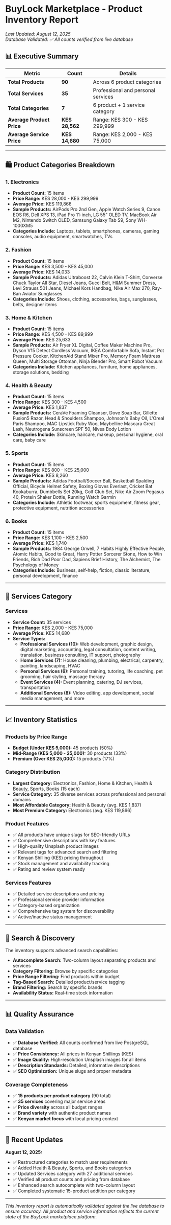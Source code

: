 # BuyLock Marketplace - Product Inventory Report

*Last Updated: August 12, 2025*  
*Database Validated: ✅ All counts verified from live database*

## 📊 **Executive Summary**

| Metric | Count | Details |
|--------|--------|---------|
| **Total Products** | **90** | Across 6 product categories |
| **Total Services** | **35** | Professional and personal services |
| **Total Categories** | **7** | 6 product + 1 service category |
| **Average Product Price** | **KES 28,562** | Range: KES 300 - KES 299,999 |
| **Average Service Price** | **KES 14,680** | Range: KES 2,000 - KES 75,000 |

---

## 🛍️ **Product Categories Breakdown**

### 1. **Electronics** 
- **Product Count:** 15 items
- **Price Range:** KES 28,000 - KES 299,999
- **Average Price:** KES 119,866
- **Sample Products:** AirPods Pro 2nd Gen, Apple Watch Series 9, Canon EOS R6, Dell XPS 13, iPad Pro 11-inch, LG 55" OLED TV, MacBook Air M2, Nintendo Switch OLED, Samsung Galaxy Tab S9, Sony WH-1000XM5
- **Categories Include:** Laptops, tablets, smartphones, cameras, gaming consoles, audio equipment, smartwatches, TVs

### 2. **Fashion**
- **Product Count:** 15 items  
- **Price Range:** KES 3,500 - KES 45,000
- **Average Price:** KES 14,033
- **Sample Products:** Adidas Ultraboost 22, Calvin Klein T-Shirt, Converse Chuck Taylor All Star, Diesel Jeans, Gucci Belt, H&M Summer Dress, Levi Strauss 501 Jeans, Michael Kors Handbag, Nike Air Max 270, Ray-Ban Aviator Sunglasses
- **Categories Include:** Shoes, clothing, accessories, bags, sunglasses, belts, designer items

### 3. **Home & Kitchen**
- **Product Count:** 15 items
- **Price Range:** KES 4,500 - KES 89,999  
- **Average Price:** KES 25,633
- **Sample Products:** Air Fryer XL Digital, Coffee Maker Machine Pro, Dyson V15 Detect Cordless Vacuum, IKEA Comfortable Sofa, Instant Pot Pressure Cooker, KitchenAid Stand Mixer Pro, Memory Foam Mattress Queen, Multi Storage Ottoman, Ninja Blender Pro, Smart Robot Vacuum
- **Categories Include:** Kitchen appliances, furniture, home appliances, storage solutions, bedding

### 4. **Health & Beauty**
- **Product Count:** 15 items
- **Price Range:** KES 300 - KES 4,500
- **Average Price:** KES 1,837
- **Sample Products:** CeraVe Foaming Cleanser, Dove Soap Bar, Gillette Fusion5 Razor, Head & Shoulders Shampoo, Johnson's Baby Oil, L'Oreal Paris Shampoo, MAC Lipstick Ruby Woo, Maybelline Mascara Great Lash, Neutrogena Sunscreen SPF 50, Nivea Body Lotion
- **Categories Include:** Skincare, haircare, makeup, personal hygiene, oral care, baby care

### 5. **Sports**
- **Product Count:** 15 items
- **Price Range:** KES 800 - KES 25,000
- **Average Price:** KES 8,260
- **Sample Products:** Adidas Football/Soccer Ball, Basketball Spalding Official, Bicycle Helmet Safety, Boxing Gloves Everlast, Cricket Bat Kookaburra, Dumbbells Set 20kg, Golf Club Set, Nike Air Zoom Pegasus 40, Protein Shaker Bottle, Running Watch Garmin
- **Categories Include:** Athletic footwear, sports equipment, fitness gear, protective equipment, nutrition accessories

### 6. **Books**
- **Product Count:** 15 items
- **Price Range:** KES 1,100 - KES 2,500  
- **Average Price:** KES 1,740
- **Sample Products:** 1984 George Orwell, 7 Habits Highly Effective People, Atomic Habits, Good to Great, Harry Potter Sorcerer Stone, How to Win Friends, Rich Dad Poor Dad, Sapiens Brief History, The Alchemist, The Psychology of Money
- **Categories Include:** Business, self-help, fiction, classic literature, personal development, finance

---

## 🔧 **Services Category**

### **Services**
- **Service Count:** 35 services
- **Price Range:** KES 2,000 - KES 75,000
- **Average Price:** KES 14,680
- **Service Types:**
  - **Professional Services (10):** Web development, graphic design, digital marketing, accounting, legal consultation, content writing, translation, business consulting, IT support, photography
  - **Home Services (7):** House cleaning, plumbing, electrical, carpentry, painting, landscaping, HVAC
  - **Personal Services (6):** Personal training, tutoring, life coaching, pet grooming, hair styling, massage therapy
  - **Event Services (4):** Event planning, catering, DJ services, transportation
  - **Additional Services (8):** Video editing, app development, social media management, and more

---

## 📈 **Inventory Statistics**

### **Products by Price Range**
- **Budget (Under KES 5,000):** 45 products (50%)
- **Mid-Range (KES 5,000 - 25,000):** 30 products (33%)
- **Premium (Over KES 25,000):** 15 products (17%)

### **Category Distribution**
- **Largest Category:** Electronics, Fashion, Home & Kitchen, Health & Beauty, Sports, Books (15 each)
- **Service Category:** 35 diverse services across professional and personal domains
- **Most Affordable Category:** Health & Beauty (avg. KES 1,837)
- **Most Premium Category:** Electronics (avg. KES 119,866)

### **Product Features**
- ✅ All products have unique slugs for SEO-friendly URLs
- ✅ Comprehensive descriptions with key features
- ✅ High-quality Unsplash product images
- ✅ Relevant tags for advanced search and filtering
- ✅ Kenyan Shilling (KES) pricing throughout
- ✅ Stock management and availability tracking
- ✅ Rating and review system ready

### **Services Features**  
- ✅ Detailed service descriptions and pricing
- ✅ Professional service provider information
- ✅ Category-based organization
- ✅ Comprehensive tag system for discoverability
- ✅ Active/inactive status management

---

## 🎯 **Search & Discovery**

The inventory supports advanced search capabilities:
- **Autocomplete Search:** Two-column layout separating products and services
- **Category Filtering:** Browse by specific categories
- **Price Range Filtering:** Find products within budget
- **Tag-Based Search:** Detailed product/service tagging
- **Brand Filtering:** Search by specific brands
- **Availability Status:** Real-time stock information

---

## 📊 **Quality Assurance**

### **Data Validation**
- ✅ **Database Verified:** All counts confirmed from live PostgreSQL database
- ✅ **Price Consistency:** All prices in Kenyan Shillings (KES)
- ✅ **Image Quality:** High-resolution Unsplash images for all items
- ✅ **Description Standards:** Detailed, informative descriptions
- ✅ **SEO Optimization:** Unique slugs and proper metadata

### **Coverage Completeness**
- ✅ **15 products per product category** (90 total)
- ✅ **35 services** covering major service areas
- ✅ **Price diversity** across all budget ranges
- ✅ **Brand variety** with authentic product names
- ✅ **Kenyan market focus** with local pricing context

---

## 🔄 **Recent Updates**

**August 12, 2025:**
- ✅ Restructured categories to match user requirements
- ✅ Added Health & Beauty, Sports, and Books categories
- ✅ Updated Services category with 27 additional services
- ✅ Verified all product counts and pricing from database
- ✅ Enhanced search autocomplete with two-column layout
- ✅ Completed systematic 15-product addition per category

---

*This inventory report is automatically validated against the live database to ensure accuracy. All product and service information reflects the current state of the BuyLock marketplace platform.*